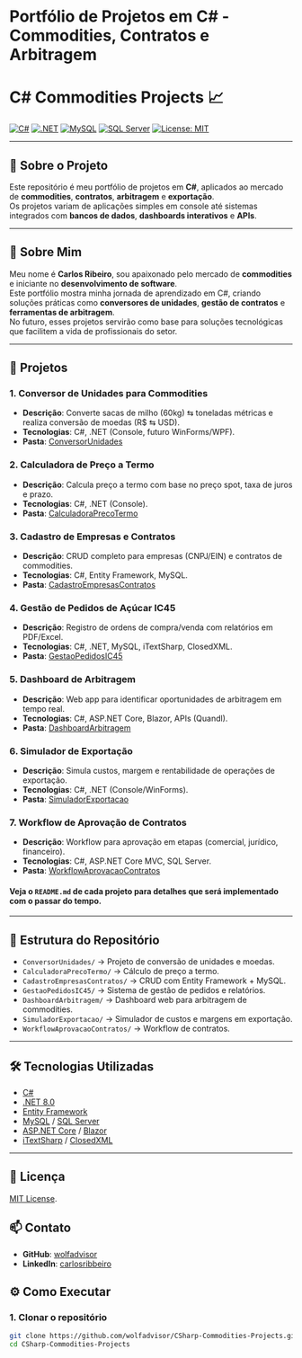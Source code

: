 # Portfólio de Projetos em C# - Commodities, Contratos e Arbitragem

# C# Commodities Projects 📈

[![C#](https://img.shields.io/badge/C%23-239120?style=for-the-badge&logo=c-sharp&logoColor=white)](https://learn.microsoft.com/dotnet/csharp/)
[![.NET](https://img.shields.io/badge/.NET-512BD4?style=for-the-badge&logo=dotnet&logoColor=white)](https://dotnet.microsoft.com/)
[![MySQL](https://img.shields.io/badge/MySQL-4479A1?style=for-the-badge&logo=mysql&logoColor=white)](https://www.mysql.com/)
[![SQL Server](https://img.shields.io/badge/SQL%20Server-CC2927?style=for-the-badge&logo=microsoftsqlserver&logoColor=white)](https://www.microsoft.com/sql-server)
[![License: MIT](https://img.shields.io/badge/License-MIT-green.svg?style=for-the-badge)](./LICENSE)

---

## 📌 Sobre o Projeto

Este repositório é meu portfólio de projetos em **C#**, aplicados ao mercado de **commodities**, **contratos**, **arbitragem** e **exportação**.  
Os projetos variam de aplicações simples em console até sistemas integrados com **bancos de dados**, **dashboards interativos** e **APIs**.

---

## 👤 Sobre Mim

Meu nome é **Carlos Ribeiro**, sou apaixonado pelo mercado de **commodities** e iniciante no **desenvolvimento de software**.  
Este portfólio mostra minha jornada de aprendizado em C#, criando soluções práticas como **conversores de unidades**, **gestão de contratos** e **ferramentas de arbitragem**.  
No futuro, esses projetos servirão como base para soluções tecnológicas que facilitem a vida de profissionais do setor.

---

## 🚀 Projetos

### 1. Conversor de Unidades para Commodities
- **Descrição**: Converte sacas de milho (60kg) ⇆ toneladas métricas e realiza conversão de moedas (R$ ⇆ USD).
- **Tecnologias**: C#, .NET (Console, futuro WinForms/WPF).
- **Pasta**: [ConversorUnidades]([./ConversorUnidades/](https://github.com/wolfadvisor/CSharp-Commodities-Projects/tree/main/ConversorCommodities/ConversorCommodities))

### 2. Calculadora de Preço a Termo
- **Descrição**: Calcula preço a termo com base no preço spot, taxa de juros e prazo.
- **Tecnologias**: C#, .NET (Console).
- **Pasta**: [CalculadoraPrecoTermo](./CalculadoraPrecoTermo/)

### 3. Cadastro de Empresas e Contratos
- **Descrição**: CRUD completo para empresas (CNPJ/EIN) e contratos de commodities.
- **Tecnologias**: C#, Entity Framework, MySQL.
- **Pasta**: [CadastroEmpresasContratos](./CadastroEmpresasContratos/)

### 4. Gestão de Pedidos de Açúcar IC45
- **Descrição**: Registro de ordens de compra/venda com relatórios em PDF/Excel.
- **Tecnologias**: C#, .NET, MySQL, iTextSharp, ClosedXML.
- **Pasta**: [GestaoPedidosIC45](./GestaoPedidosIC45/)

### 5. Dashboard de Arbitragem
- **Descrição**: Web app para identificar oportunidades de arbitragem em tempo real.
- **Tecnologias**: C#, ASP.NET Core, Blazor, APIs (Quandl).
- **Pasta**: [DashboardArbitragem](./DashboardArbitragem/)

### 6. Simulador de Exportação
- **Descrição**: Simula custos, margem e rentabilidade de operações de exportação.
- **Tecnologias**: C#, .NET (Console/WinForms).
- **Pasta**: [SimuladorExportacao](./SimuladorExportacao/)

### 7. Workflow de Aprovação de Contratos
- **Descrição**: Workflow para aprovação em etapas (comercial, jurídico, financeiro).
- **Tecnologias**: C#, ASP.NET Core MVC, SQL Server.
- **Pasta**: [WorkflowAprovacaoContratos](./WorkflowAprovacaoContratos/)

#### Veja o `README.md` de cada projeto para detalhes que será implementado com o passar do tempo.

---

## 📂 Estrutura do Repositório

- `ConversorUnidades/` → Projeto de conversão de unidades e moedas.  
- `CalculadoraPrecoTermo/` → Cálculo de preço a termo.  
- `CadastroEmpresasContratos/` → CRUD com Entity Framework + MySQL.  
- `GestaoPedidosIC45/` → Sistema de gestão de pedidos e relatórios.  
- `DashboardArbitragem/` → Dashboard web para arbitragem de commodities.  
- `SimuladorExportacao/` → Simulador de custos e margens em exportação.  
- `WorkflowAprovacaoContratos/` → Workflow de contratos.  

---

## 🛠️ Tecnologias Utilizadas

- [C#](https://learn.microsoft.com/dotnet/csharp/)  
- [.NET 8.0](https://dotnet.microsoft.com/)  
- [Entity Framework](https://learn.microsoft.com/ef/)  
- [MySQL](https://www.mysql.com/) / [SQL Server](https://www.microsoft.com/sql-server)  
- [ASP.NET Core](https://learn.microsoft.com/aspnet/core/) / [Blazor](https://dotnet.microsoft.com/apps/aspnet/web-apps/blazor)  
- [iTextSharp](https://github.com/itext/itextsharp) / [ClosedXML](https://github.com/ClosedXML/ClosedXML)  

---

## 📄 Licença
[MIT License](./LICENSE).

## 📫 Contato
- **GitHub**: [wolfadvisor](https://github.com/wolfadvisor)
- **LinkedIn**: [carlosribbeiro](https://www.linkedin.com/in/carlosribbeiro/)

## ⚙️ Como Executar

### 1. Clonar o repositório
```bash
git clone https://github.com/wolfadvisor/CSharp-Commodities-Projects.git
cd CSharp-Commodities-Projects
```










